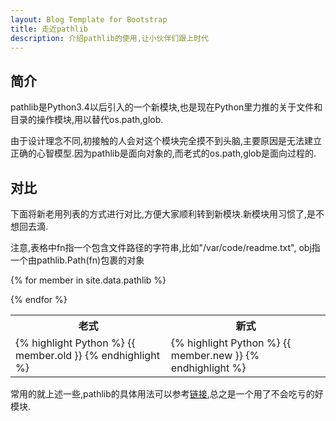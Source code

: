 ```yaml
---
layout: Blog Template for Bootstrap
title: 走近pathlib
description: 介绍pathlib的使用,让小伙伴们跟上时代
---
```

## 简介
pathlib是Python3.4以后引入的一个新模块,也是现在Python里力推的关于文件和目录的操作模块,用以替代os.path,glob.

由于设计理念不同,初接触的人会对这个模块完全摸不到头脑,主要原因是无法建立正确的心智模型.因为pathlib是面向对象的,而老式的os.path,glob是面向过程的.

## 对比
下面将新老用列表的方式进行对比,方便大家顺利转到新模块.新模块用习惯了,是不想回去滴.

注意,表格中fn指一个包含文件路径的字符串,比如"/var/code/readme.txt", obj指一个由pathlib.Path(fn)包裹的对象


<table class="table table-condensed">
<tr>
<th>老式</th>
<th>新式</th>
</tr>

{% for member in site.data.pathlib %}
<tr>
<td>
{% highlight Python %}
{{ member.old }}
{% endhighlight %}
</td>
<td>
{% highlight Python %}
{{ member.new }}
{% endhighlight %}
</td>
</tr>
{% endfor %}


</table>

常用的就上述一些,pathlib的具体用法可以参考[链接](https://docs.python.org/3/library/pathlib.html),总之是一个用了不会吃亏的好模块.
